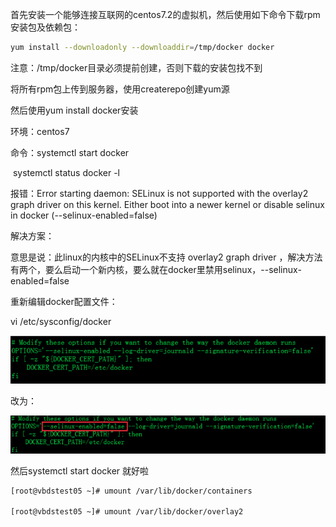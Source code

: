 首先安装一个能够连接互联网的centos7.2的虚拟机，然后使用如下命令下载rpm安装包及依赖包：

```bash
yum install --downloadonly --downloaddir=/tmp/docker docker
```

注意：/tmp/docker目录必须提前创建，否则下载的安装包找不到 

 

将所有rpm包上传到服务器，使用createrepo创建yum源

然后使用yum install docker安装



环境：centos7

命令：systemctl start docker

​          systemctl status docker -l

报错：Error starting daemon: SELinux is not supported with the overlay2 graph driver on this kernel. Either boot into a newer kernel or disable selinux in docker (--selinux-enabled=false)

解决方案：

意思是说：此linux的内核中的SELinux不支持 overlay2 graph driver ，解决方法有两个，要么启动一个新内核，要么就在docker里禁用selinux，--selinux-enabled=false

重新编辑docker配置文件：

vi /etc/sysconfig/docker

![image-20190315142219880](../images/image-20190315142219880.png)

改为：

![image-20190315142250341](../images/image-20190315142250341.png)

然后systemctl start docker 就好啦

 

```bash
[root@vbdstest05 ~]# umount /var/lib/docker/containers

[root@vbdstest05 ~]# umount /var/lib/docker/overlay2
```

 